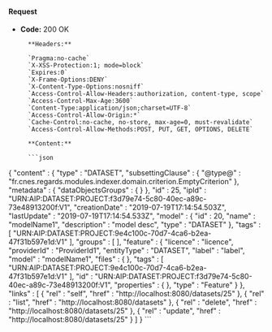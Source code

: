 #### Request

* **Code:** 200 OK

        **Headers:**

        `Pragma:no-cache`
        `X-XSS-Protection:1; mode=block`
        `Expires:0`
        `X-Frame-Options:DENY`
        `X-Content-Type-Options:nosniff`
        `Access-Control-Allow-Headers:authorization, content-type, scope`
        `Access-Control-Max-Age:3600`
        `Content-Type:application/json;charset=UTF-8`
        `Access-Control-Allow-Origin:*`
        `Cache-Control:no-cache, no-store, max-age=0, must-revalidate`
        `Access-Control-Allow-Methods:POST, PUT, GET, OPTIONS, DELETE`

        **Content:**

        ```json
    
{
  "content" : {
    "type" : "DATASET",
    "subsettingClause" : {
      "@type@" : "fr.cnes.regards.modules.indexer.domain.criterion.EmptyCriterion"
    },
    "metadata" : {
      "dataObjectsGroups" : { }
    },
    "id" : 25,
    "ipId" : "URN:AIP:DATASET:PROJECT:f3d79e74-5c80-40ec-a89c-73e48913200f:V1",
    "creationDate" : "2019-07-19T17:14:54.503Z",
    "lastUpdate" : "2019-07-19T17:14:54.533Z",
    "model" : {
      "id" : 20,
      "name" : "modelName1",
      "description" : "model desc",
      "type" : "DATASET"
    },
    "tags" : [ "URN:AIP:DATASET:PROJECT:9e4c100c-70d7-4ca6-b2ea-47f31b597e1d:V1" ],
    "groups" : [ ],
    "feature" : {
      "licence" : "licence",
      "providerId" : "ProviderId1",
      "entityType" : "DATASET",
      "label" : "label",
      "model" : "modelName1",
      "files" : { },
      "tags" : [ "URN:AIP:DATASET:PROJECT:9e4c100c-70d7-4ca6-b2ea-47f31b597e1d:V1" ],
      "id" : "URN:AIP:DATASET:PROJECT:f3d79e74-5c80-40ec-a89c-73e48913200f:V1",
      "properties" : { },
      "type" : "Feature"
    }
  },
  "links" : [ {
    "rel" : "self",
    "href" : "http://localhost:8080/datasets/25"
  }, {
    "rel" : "list",
    "href" : "http://localhost:8080/datasets"
  }, {
    "rel" : "delete",
    "href" : "http://localhost:8080/datasets/25"
  }, {
    "rel" : "update",
    "href" : "http://localhost:8080/datasets/25"
  } ]
}
        ```
